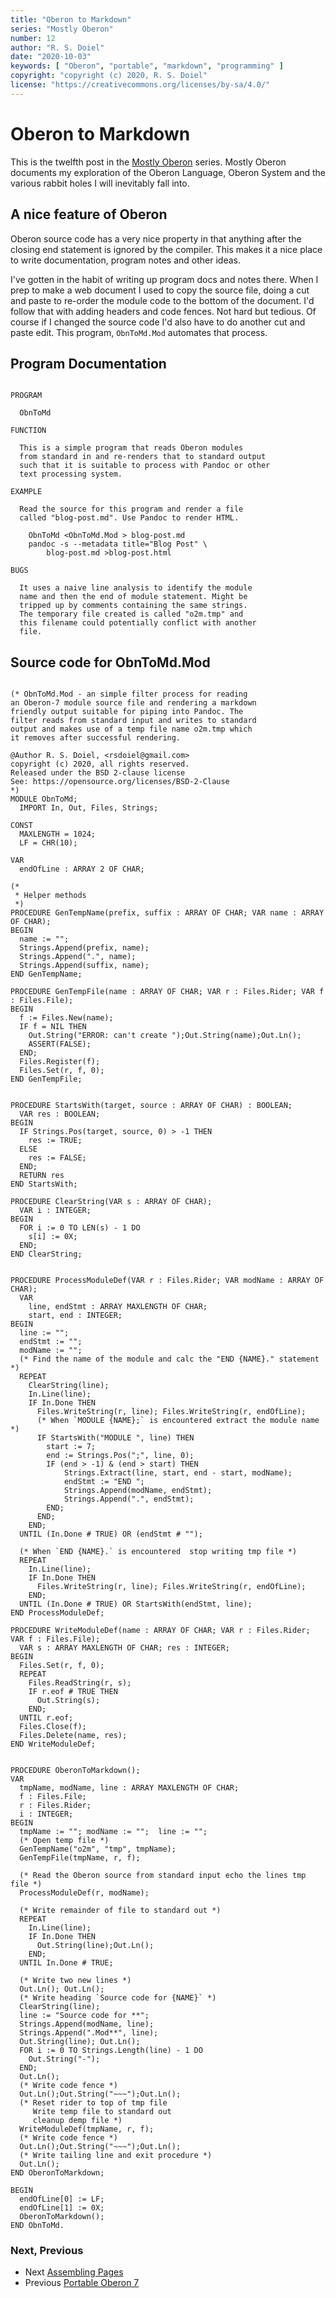 ```yaml
---
title: "Oberon to Markdown"
series: "Mostly Oberon"
number: 12
author: "R. S. Doiel"
date: "2020-10-03"
keywords: [ "Oberon", "portable", "markdown", "programming" ]
copyright: "copyright (c) 2020, R. S. Doiel"
license: "https://creativecommons.org/licenses/by-sa/4.0/"
---
```


Oberon to Markdown
==================

This is the twelfth post in the [Mostly Oberon](https://rsdoiel.github.io/blog/2020/04/11/Mostly-Oberon.html) series. Mostly Oberon documents my exploration of the Oberon Language, Oberon System and the various rabbit holes I will inevitably fall into.

A nice feature of Oberon
------------------------

Oberon source code has a very nice property in that anything
after the closing end statement is ignored by the compiler.
This makes it a nice place to write documentation, program
notes and other ideas.

I've gotten in the habit of writing up program docs and
notes there. When I prep to make a web document I used to
copy the source file, doing a cut and paste to re-order
the module code to the bottom of the document. I'd follow
that with adding headers and code fences. Not hard but
tedious. Of course if I changed the source code I'd also
have to do another cut and paste edit. This program,
`ObnToMd.Mod` automates that process.

Program Documentation
---------------------

~~~~~~~~~~~~~~~~~~~~~~~~~~~~~~~~~~~~~~~~~~~~~~~~~~~~~~~~

PROGRAM

  ObnToMd

FUNCTION

  This is a simple program that reads Oberon modules
  from standard in and re-renders that to standard output
  such that it is suitable to process with Pandoc or other
  text processing system.

EXAMPLE

  Read the source for this program and render a file
  called "blog-post.md". Use Pandoc to render HTML.

    ObnToMd <ObnToMd.Mod > blog-post.md
    pandoc -s --metadata title="Blog Post" \
        blog-post.md >blog-post.html

BUGS

  It uses a naive line analysis to identify the module
  name and then the end of module statement. Might be
  tripped up by comments containing the same strings.
  The temporary file created is called "o2m.tmp" and
  this filename could potentially conflict with another
  file.

~~~~~~~~~~~~~~~~~~~~~~~~~~~~~~~~~~~~~~~~~~~~~~~~~~~~~~~~~




Source code for **ObnToMd.Mod**
-------------------------------

~~~

(* ObnToMd.Mod - an simple filter process for reading
an Oberon-7 module source file and rendering a markdown
friendly output suitable for piping into Pandoc. The
filter reads from standard input and writes to standard
output and makes use of a temp file name o2m.tmp which
it removes after successful rendering.

@Author R. S. Doiel, <rsdoiel@gmail.com>
copyright (c) 2020, all rights reserved.
Released under the BSD 2-clause license
See: https://opensource.org/licenses/BSD-2-Clause
*)
MODULE ObnToMd;
  IMPORT In, Out, Files, Strings;

CONST
  MAXLENGTH = 1024;
  LF = CHR(10);

VAR
  endOfLine : ARRAY 2 OF CHAR;

(*
 * Helper methods
 *)
PROCEDURE GenTempName(prefix, suffix : ARRAY OF CHAR; VAR name : ARRAY OF CHAR);
BEGIN
  name := "";
  Strings.Append(prefix, name);
  Strings.Append(".", name);
  Strings.Append(suffix, name);
END GenTempName;

PROCEDURE GenTempFile(name : ARRAY OF CHAR; VAR r : Files.Rider; VAR f : Files.File);
BEGIN
  f := Files.New(name);
  IF f = NIL THEN
    Out.String("ERROR: can't create ");Out.String(name);Out.Ln();
    ASSERT(FALSE);
  END;
  Files.Register(f);
  Files.Set(r, f, 0);
END GenTempFile;


PROCEDURE StartsWith(target, source : ARRAY OF CHAR) : BOOLEAN;
  VAR res : BOOLEAN;
BEGIN
  IF Strings.Pos(target, source, 0) > -1 THEN
    res := TRUE;
  ELSE
    res := FALSE;
  END;
  RETURN res
END StartsWith;

PROCEDURE ClearString(VAR s : ARRAY OF CHAR);
  VAR i : INTEGER;
BEGIN
  FOR i := 0 TO LEN(s) - 1 DO
    s[i] := 0X;
  END;
END ClearString;


PROCEDURE ProcessModuleDef(VAR r : Files.Rider; VAR modName : ARRAY OF CHAR);
  VAR
    line, endStmt : ARRAY MAXLENGTH OF CHAR;
    start, end : INTEGER;
BEGIN
  line := "";
  endStmt := "";
  modName := "";
  (* Find the name of the module and calc the "END {NAME}." statement *)
  REPEAT
    ClearString(line);
    In.Line(line);
    IF In.Done THEN
      Files.WriteString(r, line); Files.WriteString(r, endOfLine);
      (* When `MODULE {NAME};` is encountered extract the module name *)
      IF StartsWith("MODULE ", line) THEN
        start := 7;
        end := Strings.Pos(";", line, 0);
        IF (end > -1) & (end > start) THEN
            Strings.Extract(line, start, end - start, modName);
            endStmt := "END ";
            Strings.Append(modName, endStmt);
            Strings.Append(".", endStmt);
        END;
      END;
    END;
  UNTIL (In.Done # TRUE) OR (endStmt # "");

  (* When `END {NAME}.` is encountered  stop writing tmp file *)
  REPEAT
    In.Line(line);
    IF In.Done THEN
      Files.WriteString(r, line); Files.WriteString(r, endOfLine);
    END;
  UNTIL (In.Done # TRUE) OR StartsWith(endStmt, line);
END ProcessModuleDef;

PROCEDURE WriteModuleDef(name : ARRAY OF CHAR; VAR r : Files.Rider; VAR f : Files.File);
  VAR s : ARRAY MAXLENGTH OF CHAR; res : INTEGER;
BEGIN
  Files.Set(r, f, 0);
  REPEAT
    Files.ReadString(r, s);
    IF r.eof # TRUE THEN
      Out.String(s);
    END;
  UNTIL r.eof;
  Files.Close(f);
  Files.Delete(name, res);
END WriteModuleDef;


PROCEDURE OberonToMarkdown();
VAR
  tmpName, modName, line : ARRAY MAXLENGTH OF CHAR;
  f : Files.File;
  r : Files.Rider;
  i : INTEGER;
BEGIN
  tmpName := ""; modName := "";  line := "";
  (* Open temp file *)
  GenTempName("o2m", "tmp", tmpName);
  GenTempFile(tmpName, r, f);

  (* Read the Oberon source from standard input echo the lines tmp file *)
  ProcessModuleDef(r, modName);

  (* Write remainder of file to standard out *)
  REPEAT
    In.Line(line);
    IF In.Done THEN
      Out.String(line);Out.Ln();
    END;
  UNTIL In.Done # TRUE;

  (* Write two new lines *)
  Out.Ln(); Out.Ln();
  (* Write heading `Source code for {NAME}` *)
  ClearString(line);
  line := "Source code for **";
  Strings.Append(modName, line);
  Strings.Append(".Mod**", line);
  Out.String(line); Out.Ln();
  FOR i := 0 TO Strings.Length(line) - 1 DO
    Out.String("-");
  END;
  Out.Ln();
  (* Write code fence *)
  Out.Ln();Out.String("~~~");Out.Ln();
  (* Reset rider to top of tmp file
     Write temp file to standard out
     cleanup demp file *)
  WriteModuleDef(tmpName, r, f);
  (* Write code fence *)
  Out.Ln();Out.String("~~~");Out.Ln();
  (* Write tailing line and exit procedure *)
  Out.Ln();
END OberonToMarkdown;

BEGIN
  endOfLine[0] := LF;
  endOfLine[1] := 0X;
  OberonToMarkdown();
END ObnToMd.

~~~

### Next, Previous

+ Next [Assembling Pages](../../10/19/Assemble-pages.html)
+ Previous [Portable Oberon 7](../../08/15/Portable-Oberon-7.html)
